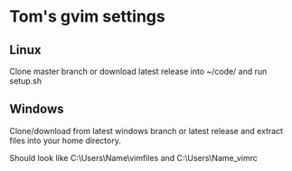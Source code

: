 # Tom's gvim settings

## Linux
Clone master branch or download latest release into ~/code/ and run setup.sh

## Windows
Clone/download from latest windows branch or latest release and extract files into your home directory.

Should look like C:\Users\Name\vimfiles and C:\Users\Name\_vimrc
